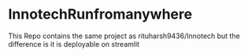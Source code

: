# InnotechRunfromanywhere

This Repo contains the same project as rituharsh9436/Innotech but the difference is it is deployable on streamlit
